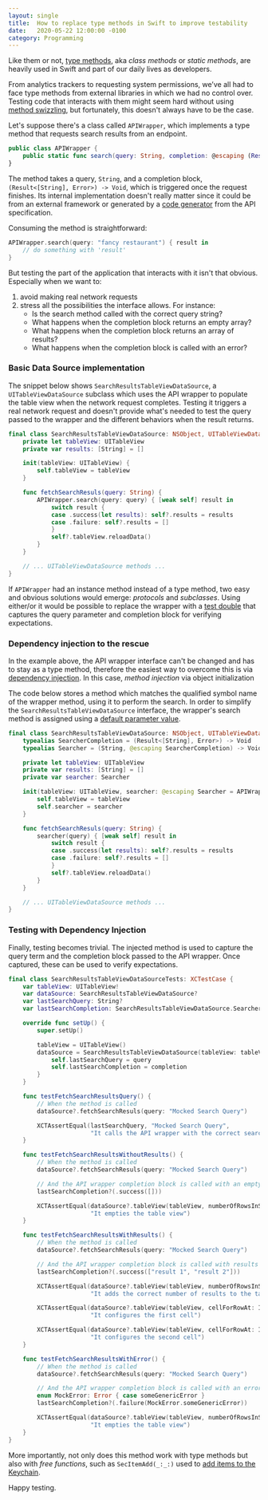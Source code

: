 ```yaml
---
layout: single
title:  How to replace type methods in Swift to improve testability
date:   2020-05-22 12:00:00 -0100
category: Programming
---
```


Like them or not, [type methods](https://docs.swift.org/swift-book/LanguageGuide/Methods.html), aka *class methods* or *static methods*, are heavily used in Swift and part of our daily lives as developers. 

From analytics trackers to requesting system permissions, we’ve all had to face type methods from external libraries in which we had no control over. Testing code that interacts with them might seem hard without using [method swizzling](http://nshipster.com/method-swizzling/), but fortunately, this doesn't always have to be the case.

Let's suppose there's a class called `APIWrapper`, which implements a type method that requests search results from an endpoint.

```swift
public class APIWrapper {
    public static func search(query: String, completion: @escaping (Result<[String], Error>) -> Void)
}
```

The method takes a query, `String`, and a completion block, `(Result<[String], Error>) -> Void`, which is triggered once the request finishes. Its internal implementation doesn't really matter since it could be from an external framework or generated by a [code generator](https://github.com/swagger-api/swagger-codegen) from the API specification.

Consuming the method is straightforward:

```swift
APIWrapper.search(query: "fancy restaurant") { result in
    // do something with 'result'
}
```

But testing the part of the application that interacts with it isn't that obvious. Especially when we want to:

1. avoid making real network requests
2. stress all the possibilities the interface allows. For instance:
   - Is the search method called with the correct query string?
   - What happens when the completion block returns an empty array?
   - What happens when the completion block returns an array of results?
   - What happens when the completion block is called with an error?

### **Basic Data Source implementation**

The snippet below shows `SearchResultsTableViewDataSource`, a `UITableViewDataSource` subclass which uses the API wrapper to populate the table view when the network request completes. Testing it triggers a real network request and doesn't provide what's needed to test the query passed to the wrapper and the different behaviors when the result returns.

```swift
final class SearchResultsTableViewDataSource: NSObject, UITableViewDataSource {
    private let tableView: UITableView
    private var results: [String] = []

    init(tableView: UITableView) {
        self.tableView = tableView
    }

    func fetchSearchResuls(query: String) {
        APIWrapper.search(query: query) { [weak self] result in
            switch result {
            case .success(let results): self?.results = results
            case .failure: self?.results = []
            }
            self?.tableView.reloadData()
        }
    }

    // ... UITableViewDataSource methods ...
}
```

If `APIWrapper` had an instance method instead of a type method, two easy and obvious solutions would emerge: *protocols* and *subclasses*. Using either/or it would be possible to replace the wrapper with a [test double](https://martinfowler.com/bliki/TestDouble.html) that captures the query parameter and completion block for verifying expectations.

### **Dependency injection to the rescue**

In the example above, the API wrapper interface can't be changed and has to stay as a type method, therefore the easiest way to overcome this is via [dependency injection](https://en.wikipedia.org/wiki/Dependency_injection). In this case, *method injection* via object initialization

The code below stores a method which matches the qualified symbol name of the wrapper method, using it to perform the search. In order to simplify the `SearchResultsTableViewDataSource` interface, the wrapper's search method is assigned using a [default parameter value](https://docs.swift.org/swift-book/LanguageGuide/Functions.html#ID169).

```swift
final class SearchResultsTableViewDataSource: NSObject, UITableViewDataSource  {
    typealias SearcherCompletion = (Result<[String], Error>) -> Void
    typealias Searcher = (String, @escaping SearcherCompletion) -> Void

    private let tableView: UITableView
    private var results: [String] = []
    private var searcher: Searcher

    init(tableView: UITableView, searcher: @escaping Searcher = APIWrapper.search(query:completion:)) {
        self.tableView = tableView
        self.searcher = searcher
    }

    func fetchSearchResuls(query: String) {
        searcher(query) { [weak self] result in
            switch result {
            case .success(let results): self?.results = results
            case .failure: self?.results = []
            }
            self?.tableView.reloadData()
        }
    }

    // ... UITableViewDataSource methods ...
}
```

### **Testing with Dependency Injection**

Finally, testing becomes trivial. The injected method is used to capture the query term and the completion block passed to the API wrapper. Once captured, these can be used to verify expectations.

```swift
final class SearchResultsTableViewDataSourceTests: XCTestCase {
    var tableView: UITableView!
    var dataSource: SearchResultsTableViewDataSource?
    var lastSearchQuery: String?
    var lastSearchCompletion: SearchResultsTableViewDataSource.SearcherCompletion?

    override func setUp() {
        super.setUp()

        tableView = UITableView()
        dataSource = SearchResultsTableViewDataSource(tableView: tableView) { query, completion in
            self.lastSearchQuery = query
            self.lastSearchCompletion = completion
        }
    }

    func testFetchSearchResultsQuery() {
        // When the method is called
        dataSource?.fetchSearchResuls(query: "Mocked Search Query")

        XCTAssertEqual(lastSearchQuery, "Mocked Search Query",
                       "It calls the API wrapper with the correct search query")
    }

    func testFetchSearchResultsWithoutResults() {
        // When the method is called
        dataSource?.fetchSearchResuls(query: "Mocked Search Query")

        // And the API wrapper completion block is called with an empty array
        lastSearchCompletion?(.success([]))

        XCTAssertEqual(dataSource?.tableView(tableView, numberOfRowsInSection: 0), 0,
                       "It empties the table view")
    }

    func testFetchSearchResultsWithResults() {
        // When the method is called
        dataSource?.fetchSearchResuls(query: "Mocked Search Query")

        // And the API wrapper completion block is called with results
        lastSearchCompletion?(.success(["result 1", "result 2"]))

        XCTAssertEqual(dataSource?.tableView(tableView, numberOfRowsInSection: 0), 2,
                       "It adds the correct number of results to the table view")

        XCTAssertEqual(dataSource?.tableView(tableView, cellForRowAt: IndexPath(row: 0, section: 0)).textLabel?.text, "result 1",
                       "It configures the first cell")

        XCTAssertEqual(dataSource?.tableView(tableView, cellForRowAt: IndexPath(row: 1, section: 0)).textLabel?.text, "result 2",
                       "It configures the second cell")
    }

    func testFetchSearchResultsWithError() {
        // When the method is called
        dataSource?.fetchSearchResuls(query: "Mocked Search Query")

        // And the API wrapper completion block is called with an error
        enum MockError: Error { case someGenericError }
        lastSearchCompletion?(.failure(MockError.someGenericError))

        XCTAssertEqual(dataSource?.tableView(tableView, numberOfRowsInSection: 0), 0,
                       "It empties the table view")
    }
}
```

More importantly, not only does this method work with type methods but also with *free functions*, such as `SecItemAdd(_:_:)` used to [add items to the Keychain](https://developer.apple.com/documentation/security/1401659-secitemadd).

Happy testing.